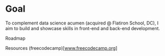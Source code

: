 # Goal

To complement data science acumen (acquired @ Flatiron School, DC), I aim to build and showcase skills in front-end and back-end development. 


Roadmap

Resources
(freecodecamp)[www.freecodecamp.org]




